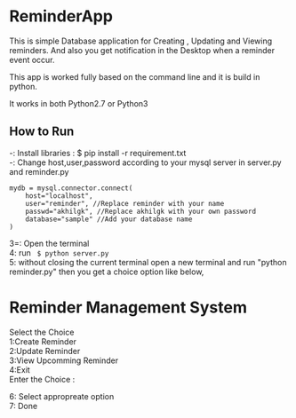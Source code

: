 # ReminderApp
This is simple Database application for Creating , Updating and Viewing reminders. And also you get  notification in the Desktop when a reminder event occur.

This app is worked fully based on the command line and it is build in python.


 It works in both Python2.7 or Python3

## How to Run

-: Install libraries : $ pip install -r requirement.txt   
-: Change host,user,password according to your mysql server in server.py and reminder.py

    mydb = mysql.connector.connect(
        host="localhost", 
        user="reminder", //Replace reminder with your name
        passwd="akhilgk", //Replace akhilgk with your own password
        database="sample" //Add your database name
    )
3=: Open the terminal    
4: run  ` $ python server.py`       
5: without closing the current terminal open a new terminal and run "python reminder.py" then you get a choice option like below,

Reminder Management System
=================================
Select the Choice   
1:Create Reminder  
2:Update Reminder    
3:View Upcomming Reminder    
4:Exit    
Enter the Choice :

6: Select appropreate option    
7: Done




